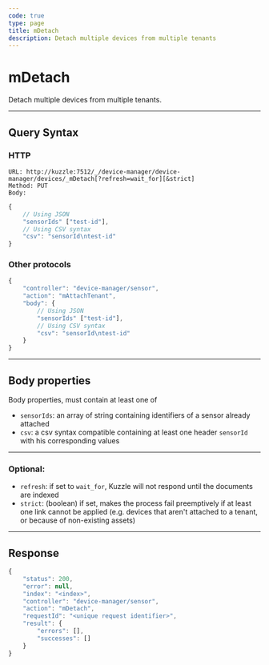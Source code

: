 ```yaml
---
code: true
type: page
title: mDetach
description: Detach multiple devices from multiple tenants
---
```


# mDetach

Detach multiple devices from multiple tenants.

---

## Query Syntax

### HTTP

``` http
URL: http://kuzzle:7512/_/device-manager/device-manager/devices/_mDetach[?refresh=wait_for][&strict]
Method: PUT
Body:
```

``` js
{
    // Using JSON
    "sensorIds" ["test-id"],
    // Using CSV syntax
    "csv": "sensorId\ntest-id"
}
```

### Other protocols

``` js
{
    "controller": "device-manager/sensor",
    "action": "mAttachTenant",
    "body": {
        // Using JSON
        "sensorIds" ["test-id"],
        // Using CSV syntax
        "csv": "sensorId\ntest-id"
    }
}
```

---

## Body properties

Body properties, must contain at least one of

* `sensorIds`: an array of string containing identifiers of a sensor already attached
* `csv`: a csv syntax compatible containing at least one header `sensorId` with his corresponding values

---

### Optional:

* `refresh`: if set to `wait_for`, Kuzzle will not respond until the documents are indexed
* `strict`: (boolean) if set, makes the process fail preemptively if at least one link cannot be applied (e.g. devices that aren't attached to a tenant, or because of non-existing assets)

---

## Response

``` js
{
    "status": 200,
    "error": null,
    "index": "<index>",
    "controller": "device-manager/sensor",
    "action": "mDetach",
    "requestId": "<unique request identifier>",
    "result": {
        "errors": [],
        "successes": []
    }
}
```
